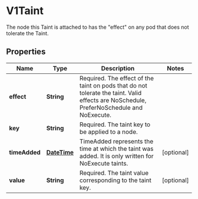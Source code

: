 

# V1Taint

The node this Taint is attached to has the \"effect\" on any pod that does not tolerate the Taint.
## Properties

Name | Type | Description | Notes
------------ | ------------- | ------------- | -------------
**effect** | **String** | Required. The effect of the taint on pods that do not tolerate the taint. Valid effects are NoSchedule, PreferNoSchedule and NoExecute. | 
**key** | **String** | Required. The taint key to be applied to a node. | 
**timeAdded** | [**DateTime**](DateTime.md) | TimeAdded represents the time at which the taint was added. It is only written for NoExecute taints. |  [optional]
**value** | **String** | Required. The taint value corresponding to the taint key. |  [optional]



